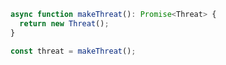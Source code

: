 ```typescript
async function makeThreat(): Promise<Threat> {
  return new Threat();
}

const threat = makeThreat();
```
